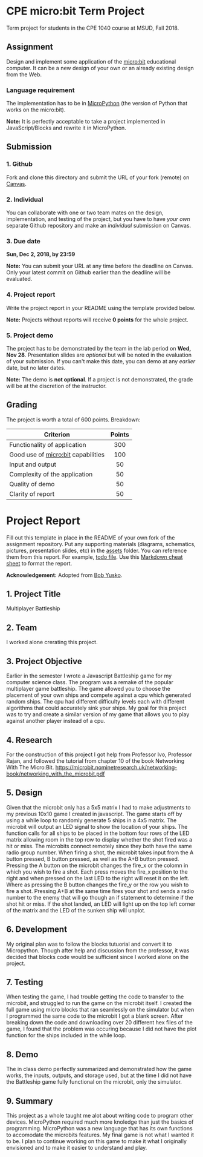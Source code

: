# CPE micro:bit Term Project

Term project for students in the CPE 1040 course at MSUD, Fall 2018.

## Assignment

Design and implement some application of the [micro:bit](https://microbit.org/) educational computer. It can be a new design of your own or an already existing design from the Web.

### Language requirement

The implementation has to be in [MicroPython](https://microbit-micropython.readthedocs.io/en/latest/) (the version of Python that works on the micro:bit). 

**Note:** It is perfectly acceptable to take a project implemented in JavaScript/Blocks and rewrite it in MicroPython.

## Submission

### 1. Github

Fork and clone this directory and submit the URL of your fork (remote) on [Canvas](https://canvas.instructure.com/courses/1397722/assignments/10046266?module_item_id=20700270).

### 2. Individual

You can collaborate with one or two team mates on the design, implementation, and testing of the project, but you have to have *your own* separate Github repository and make an *individual* submission on Canvas.

### 3. Due date

**Sun, Dec 2, 2018, by 23:59**

**Note:** You can submit your URL at any time before the deadline on Canvas. Only your latest commit on Github earlier than the deadline will be evaluated.

### 4. Project report

Write the project report in your README using the template provided below. 

**Note:** Projects without reports will receive **0 points** for the whole project.

### 5. Project demo

The project has to be demonstrated by the team in the lab period on **Wed, Nov 28**. Presentation slides are *optional* but will be noted in the evaluation of your submission. If you can't make this date, you can demo at any *earlier* date, but no later dates.

**Note:** The demo is **not optional**. If a project is not demonstrated, the grade will be at the discretion of the instructor.

## Grading

The project is worth a total of 600 points. Breakdown:

| Criterion | Points |
| --- |:---:|
| Functionality of application | 300 |
| Good use of [micro:bit](https://microbit.org/) capabilities | 100 |
| Input and output | 50 |
| Complexity of the application | 50 |
| Quality of demo | 50 |
| Clarity of report | 50 |

# Project Report

Fill out this template in place in the README of your own fork of the assignment repository. Put any supporting materials (diagrams, schematics, pictures, presentation slides, etc) in the [assets](assets) folder. You can reference them from this report. For example, [todo file](assets/todo.md). Use this [Markdown cheat sheet](https://github.com/adam-p/markdown-here/wiki/Markdown-Cheatsheet) to format the report.

**Acknowledgement:** Adopted from [Bob Yusko](mailto:ryusko1@msudenver.edu).

## 1. Project Title

Multiplayer Battleship

## 2. Team

I worked alone crerating this project.

## 3. Project Objective

Earlier in the semester I wrote a Javascript Battleship game for my computer science class. The program was a remake of the popular multiplayer game battleship. The game allowed you to choose the placement of your own ships and compete against a cpu which generated random ships. The cpu had different difficulty levels each with different algorithms that could accurately sink your ships. My goal for this project was to try and create a similar version of my game that allows you to play against another player instead of a cpu. 

## 4. Research

For the construction of this project I got help from Professor Ivo, Professor Rajan, and followed the tutorial from chapter 10 of the book Networking With The Micro:Bit. https://microbit.nominetresearch.uk/networking-book/networking_with_the_microbit.pdf 

## 5. Design

Given that the microbit only has a 5x5 matrix I had to make adjustments to my previous 10x10 game I created in javascript. The game starts off by using a while loop to randomly generate 5 ships in a 4x5 matrix. The microbit will output an LED signal to show the location of your ships. The function calls for all ships to be placed in the bottom four rows of the LED matrix allowing room in the top row to display whether the shot fired was a hit or miss. The microbits connect remotely since they both have the same radio group number. When firing a shot, the microbit takes input from the A button pressed, B button pressed, as well as the A+B button pressed. Pressing the A button on the microbit changes the fire_x or the colomn in which you wish to fire a shot. Each press moves the fire_x position to the right and when pressed on the last LED to the right will reset it on the left. Where as pressing the B button changes the fire_y or the row you wish to fire a shot. Pressing A+B at the same time fires your shot and sends a radio number to the enemy that will go though an if statement to determine if the shot hit or miss. If the shot landed, an LED will light up on the top left corner of the matrix and the LED of the sunken ship will unplot. 

## 6. Development

My original plan was to follow the blocks tutuorial and convert it to Micropython. Though after help and discussion from the professor, it was decided that blocks code would be sufficient since I worked alone on the project.

## 7. Testing

When testing the game, I had trouble getting the code to transfer to the microbit, and struggled to run the game on the microbit itself. I created the full game using micro blocks that ran seamlessly on the simulator but when I programmed the same code to the microbit I got a blank screen. After breaking down the code and downloading over 20 different hex files of the game, I found that the problem was occuring because I did not have the plot function for the ships included in the while loop. 

## 8. Demo

The in class demo perfectly summarized and demonstrated how the game works, the inputs, outputs, and storage used, but at the time I did not have the Battleship game fully functional on the microbit, only the simulator.

## 9. Summary

This project as a whole taught me alot about writing code to program other devices. MicroPython required much more knoledge than just the basics of programming. MicroPython was a new language that has its own functions to accomodate the microbits features. My final game is not what I wanted it to be. I plan to continue working on this game to make it what I originally envisioned and to make it easier to understand and play.
